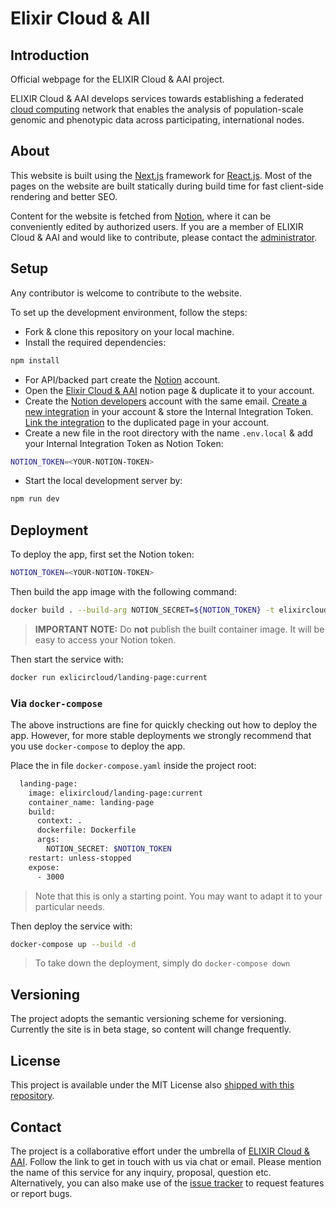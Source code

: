 # Elixir Cloud & AII

## Introduction

Official webpage for the ELIXIR Cloud & AAI project.

ELIXIR Cloud & AAI develops services towards establishing a federated [cloud
computing](https://en.wikipedia.org/wiki/Cloud_computing) network that enables
the analysis of population-scale genomic and phenotypic data across
participating, international nodes.

## About

This website is built using the [Next.js](https://nextjs.org/) framework for
[React.js](https://reactjs.org/). Most of the pages on the website are built
statically during build time for fast client-side rendering and better SEO.

Content for the website is fetched from
[Notion](https://developers.notion.com/), where it can be conveniently edited
by authorized users. If you are a member of ELIXIR Cloud & AAI and would like
to contribute, please contact the [administrator](https://github.com/uniqueg).

## Setup

Any contributor is welcome to contribute to the website.

To set up the development environment, follow the steps:

- Fork & clone this repository on your local machine.
- Install the required dependencies:

```bash
npm install
```

- For API/backed part create the [Notion](https://www.notion.so/) account.
- Open the [Elixir Cloud & AAI](https://www.notion.so/Elixir-Cloud-AAI-cdb71fe2334c4e83b920219b2c3b9794) notion page & duplicate it to your account.
- Create the [Notion developers](https://developers.notion.com/) account with the same email. [Create a new integration](https://developers.notion.com/docs#step-1-create-an-integration) in your account & store the Internal Integration Token. [Link the integration](https://developers.notion.com/docs#step-2-share-a-database-with-your-integration) to the duplicated page in your account.
- Create a new file in the root directory with the name `.env.local` & add your Internal Integration Token as Notion Token:

```bash
NOTION_TOKEN=<YOUR-NOTION-TOKEN>
```

- Start the local development server by:

```bash
npm run dev
```

## Deployment

To deploy the app, first set the Notion token:

```bash
NOTION_TOKEN=<YOUR-NOTION-TOKEN>
```

Then build the app image with the following command:

```bash
docker build . --build-arg NOTION_SECRET=${NOTION_TOKEN} -t elixircloud/landing-page:current
```

> **IMPORTANT NOTE:** Do **not** publish the built container image. It will be
> easy to access your Notion token.

Then start the service with:

```bash
docker run exlicircloud/landing-page:current
```

### Via `docker-compose`

The above instructions are fine for quickly checking out how to deploy the app.
However, for more stable deployments we strongly recommend that you use
`docker-compose` to deploy the app.

Place the in file `docker-compose.yaml` inside the project root:

```bash
  landing-page:
    image: elixircloud/landing-page:current
    container_name: landing-page
    build:
      context: .
      dockerfile: Dockerfile
      args:
        NOTION_SECRET: $NOTION_TOKEN
    restart: unless-stopped
    expose:
      - 3000
```

> Note that this is only a starting point. You may want to adapt it to your
> particular needs.

Then deploy the service with:

```bash
docker-compose up --build -d
```

> To take down the deployment, simply do `docker-compose down`

## Versioning

The project adopts the semantic versioning scheme for versioning. Currently the
site is in beta stage, so content will change frequently.

## License

This project is available under the MIT License also [shipped with this
repository](LICENSE).

## Contact

The project is a collaborative effort under the umbrella of [ELIXIR Cloud &
AAI](https://github.com/elixir-cloud-aai/). Follow the link to get in touch
with us via chat or email. Please mention the name of this service for any
inquiry, proposal, question etc. Alternatively, you can also make use of the
[issue
tracker](https://github.com/elixir-cloud-aai/elixir-cloud-aai.github.io/issues)
to request features or report bugs.

